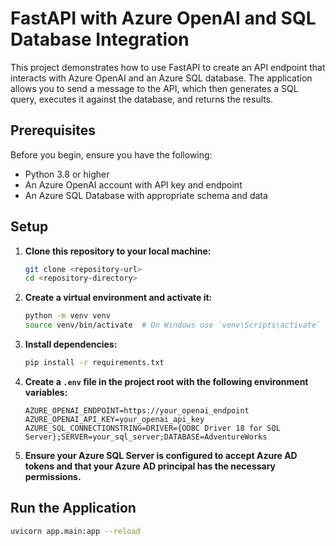 # FastAPI with Azure OpenAI and SQL Database Integration

This project demonstrates how to use FastAPI to create an API endpoint that interacts with Azure OpenAI and an Azure SQL database. The application allows you to send a message to the API, which then generates a SQL query, executes it against the database, and returns the results.

## Prerequisites

Before you begin, ensure you have the following:

- Python 3.8 or higher
- An Azure OpenAI account with API key and endpoint
- An Azure SQL Database with appropriate schema and data


## Setup

1. **Clone this repository to your local machine:**

    ```bash
    git clone <repository-url>
    cd <repository-directory>
    ```

2. **Create a virtual environment and activate it:**

    ```bash
    python -m venv venv
    source venv/bin/activate  # On Windows use `venv\Scripts\activate`
    ```

3. **Install dependencies:**

    ```bash
    pip install -r requirements.txt
    ```

4. **Create a `.env` file in the project root with the following environment variables:**

    ```plaintext
    AZURE_OPENAI_ENDPOINT=https://your_openai_endpoint
    AZURE_OPENAI_API_KEY=your_openai_api_key
    AZURE_SQL_CONNECTIONSTRING=DRIVER={ODBC Driver 18 for SQL Server};SERVER=your_sql_server;DATABASE=AdventureWorks
    ```

5. **Ensure your Azure SQL Server is configured to accept Azure AD tokens and that your Azure AD principal has the necessary permissions.**

## Run the Application

```bash
uvicorn app.main:app --reload
